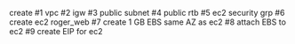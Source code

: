 create 
#1 vpc
#2 igw
#3 public subnet
#4 public rtb
#5 ec2 security grp
#6 create ec2 roger_web
#7 create 1 GB EBS same AZ as ec2
#8 attach EBS to ec2
#9 create EIP for ec2
